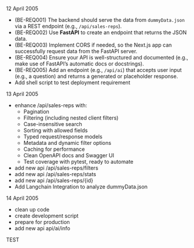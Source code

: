 12 April 2005
- (BE-REQ001) The backend should serve the data from `dummyData.json` via a REST endpoint (e.g., `/api/sales-reps`). 
- (BE-REQ002) Use **FastAPI** to create an endpoint that returns the JSON data.
- (BE-REQ003) Implement CORS if needed, so the Next.js app can successfully request data from the FastAPI server.
- (BE-REQ004) Ensure your API is well-structured and documented (e.g., make use of FastAPI’s automatic docs or docstrings).
- (BE-REQ005) Add an endpoint (e.g., `/api/ai`) that accepts user input (e.g., a question) and returns a generated or placeholder response.
- Add shell script to test deployment requirement

13 April 2005
- enhance /api/sales-reps with:
    - Pagination
    - Filtering (including nested client filters)
    - Case-insensitive search
    - Sorting with allowed fields
    - Typed request/response models
    - Metadata and dynamic filter options
    - Caching for performance
    - Clean OpenAPI docs and Swagger UI
    - Test coverage with pytest, ready to automate
- add new api /api/sales-reps/filters
- add new api /api/sales-reps/stats
- add new api /api/sales-reps/{id}
- Add Langchain Integration to analyze dummyData.json

14 April 2005
- clean up code
- create development script
- prepare for production
- add new api api/ai/info

TEST